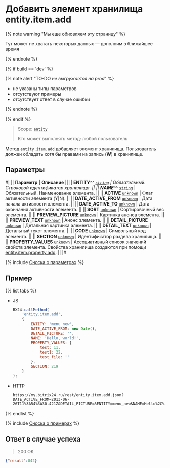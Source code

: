 # Добавить элемент хранилища entity.item.add

{% note warning "Мы еще обновляем эту страницу" %}

Тут может не хватать некоторых данных — дополним в ближайшее время

{% endnote %}

{% if build == 'dev' %}

{% note alert "TO-DO _не выгружается на prod_" %}

- не указаны типы параметров
- отсутствуют примеры
- отсутствует ответ в случае ошибки

{% endnote %}

{% endif %}

> Scope: [`entity`](../../scopes/permissions.md)
>
> Кто может выполнять метод: любой пользователь

Метод `entity.item.add` добавляет элемент хранилища. Пользователь должен обладать хотя бы правами на запись (**W**) в хранилище.

## Параметры

#|
|| **Параметр** | **Описание** ||
|| **ENTITY**^*^
[`string`](../../data-types.md) | Обязательный. Строковой идентификатор хранилища. ||
|| **NAME**^*^
[`string`](../../data-types.md) | Обязательный. Наименование элемента. ||
|| **ACTIVE**
[`unknown`](../../data-types.md) | Флаг активности элемента (Y\|N). ||
|| **DATE_ACTIVE_FROM**
[`unknown`](../../data-types.md) | Дата начала активности элемента. ||
|| **DATE_ACTIVE_TO**
[`unknown`](../../data-types.md) | Дата окончания активности элемента. ||
|| **SORT**
[`unknown`](../../data-types.md) | Сортировочный вес элемента. ||
|| **PREVIEW_PICTURE**
[`unknown`](../../data-types.md) | Картинка анонса элемента. ||
|| **PREVIEW_TEXT**
[`unknown`](../../data-types.md) | Анонс элемента. ||
|| **DETAIL_PICTURE**
[`unknown`](../../data-types.md) | Детальная картинка элемента. ||
|| **DETAIL_TEXT**
[`unknown`](../../data-types.md) | Детальный текст элемента. ||
|| **CODE**
[`unknown`](../../data-types.md) | Символьный код элемента. ||
|| **SECTION**
[`unknown`](../../data-types.md) | Идентификатор раздела хранилища. ||
|| **PROPERTY_VALUES**
[`unknown`](../../data-types.md) | Ассоциативный список значений свойств элемента. Свойства хранилища создаются при помощи [entity.item.property.add](.). ||
|#

{% include [Сноска о параметрах](../../../_includes/required.md) %}

## Пример

{% list tabs %}

- JS

    ```javascript
    BX24.callMethod(
        'entity.item.add',
        {
            ENTITY: 'menu_new',
            DATE_ACTIVE_FROM: new Date(),
            DETAIL_PICTURE: '',
            NAME: 'Hello, world!',
            PROPERTY_VALUES: {
                test: 11,
                test1: 22,
                test_file: ''
            },
            SECTION: 219
        }
    );
    ```

- HTTP

    ```http
    https://my.bitrix24.ru/rest/entity.item.add.json?DATE_ACTIVE_FROM=2013-06-26T11%3A54%3A30.421Z&DETAIL_PICTURE=&ENTITY=menu_new&NAME=Hello%2C%20world!&PROPERTY_VALUES%5Btest1%5D=22&PROPERTY_VALUES%5Btest%5D=11&PROPERTY_VALUES%5Btest_file%5D=&SECTION=219&auth=9affe382af74d9c5caa588e28096e872
    ```

{% endlist %}

{% include [Сноска о примерах](../../../_includes/examples.md) %}

## Ответ в случае успеха

> 200 OK
```json
{"result":842}
```
